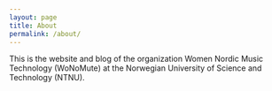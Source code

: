 ```yaml
---
layout: page
title: About
permalink: /about/
---
```


This is the website and blog of the organization Women Nordic Music Technology (WoNoMute) at the Norwegian University of Science and Technology (NTNU).
